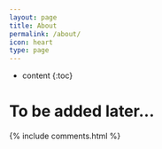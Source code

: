 ```yaml
---
layout: page
title: About
permalink: /about/
icon: heart
type: page
---
```


* content
{:toc}

# To be added later...

{% include comments.html %}

